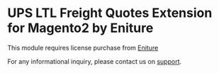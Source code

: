# UPS LTL Freight Quotes Extension for Magento2 by Eniture

This module requires license purchase from [Eniture](http://eniture.com/)

For any informational inquiry, please contact us on [support](https://eniture.com/contact/).


